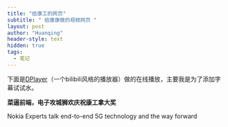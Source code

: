 ```yaml
---
title: "给康工的网页"
subtitle: " 给康康做的视频网页 "
layout: post
author: "Huanqing"
header-style: text
hidden: true
tags:
  - 笔记
---
```




下面是[DPlayer](https://github.com/MoePlayer/DPlayer)（一个bilibili风格的播放器）做的在线播放，主要我是为了添加字幕试试水。

**菜逼前端，电子攻城狮欢庆祝康工拿大奖**


Nokia Experts talk end-to-end 5G technology and the way forward

<link href="https://cdn.bootcss.com/dplayer/1.25.0/DPlayer.min.css" rel="stylesheet">
<div id="dplayer"></div>
<script src="https://cdn.bootcss.com/dplayer/1.25.0/DPlayer.min.js"></script>
<script>
const dp = new DPlayer({
    container: document.getElementById('dplayer'),
    autoplay: false,
    video: {
        url: 'https://onedrive.gimhoy.com/sharepoint/aHR0cHM6Ly9lZHVpbmhrLW15LnNoYXJlcG9pbnQuY29tLzp2Oi9nL3BlcnNvbmFsL2h1YW5xaW5nX2VkdWluaGtfb25taWNyb3NvZnRfY29tL0ViVW1lLXdYYVgxSXFuQjI4QTg1WjIwQjRWa245U1RsVnJqd3RrOVpET0FVeWc/ZT01VVJwWlM=.mp4',
    },
    subtitle: {
        url: 'https://onedrive.gimhoy.com/sharepoint/aHR0cHM6Ly9lZHVpbmhrLW15LnNoYXJlcG9pbnQuY29tLzp1Oi9nL3BlcnNvbmFsL2h1YW5xaW5nX2VkdWluaGtfb25taWNyb3NvZnRfY29tL0VVN3NUbE5La05kTWlvSF8ybWVuRzV3QjM4cXZHQzhVbUIyc1lBOEFSNE9YV2c/ZT1pQkVLczM=.VTT',
        type: 'webvtt',
        fontSize: '25px',
        bottom: '10%',
        color: '#b7daff',
    },

});
</script>

